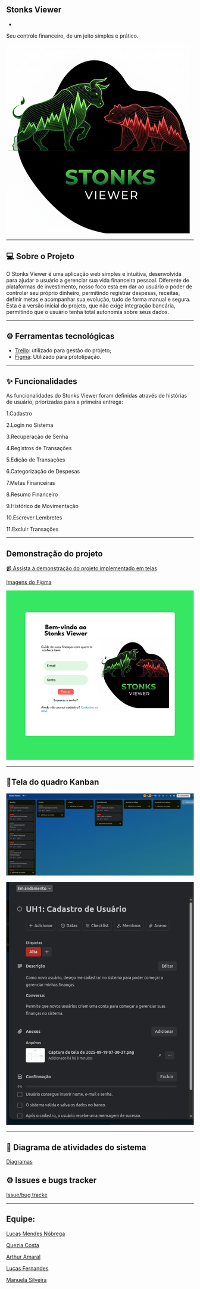 ## Stonks Viewer
-

Seu controle financeiro, de um jeito simples e prático.

![logo](docs/imagens/LogoStonks.png)

---

## 💻 Sobre o Projeto



O Stonks Viewer é uma aplicação web simples e intuitiva, desenvolvida para ajudar o usuário a gerenciar sua vida financeira pessoal. Diferente de plataformas de investimento, nosso foco está em dar ao usuário o poder de controlar seu próprio dinheiro, permitindo registrar despesas, receitas, definir metas e acompanhar sua evolução, tudo de forma manual e segura.
Esta é a versão inicial do projeto, que não exige integração bancária, permitindo que o usuário tenha total autonomia sobre seus dados.

---
## ⚙️ Ferramentas tecnológicas

* [Trello](https://trello.com/b/AJuZFnzE/stonks-viewer): utilizado para gestão do projeto;
* [Figma](https://www.figma.com/design/9BZfKjgWwtxJjx32A4Fvxc/Sem-t%C3%ADtulo?node-id=0-1&p=f&t=ynKXnpVYiLvqvtCk-0): Utilizado para prototipação.
  
---
## ✨ Funcionalidades

As funcionalidades do Stonks Viewer foram definidas através de histórias de usuário, priorizadas para a primeira entrega:


1.Cadastro

2.Login no Sistema

3.Recuperação de Senha

4.Registros de Transações

5.Edição de Transações

6.Categorização de Despesas

7.Metas Financeiras

8.Resumo Financeiro

9.Histórico de Movimentação

10.Escrever Lembretes

11.Excluir Transações

---

## Demonstração do projeto

[📹 Assista à demonstração do projeto implementado em telas](https://drive.google.com/drive/folders/132CkLo7S20QO9MzFHEMZ4lQgEQ6Jf3hd)

[Imagens do Figma](docs/imagensFigma/)

![Login](docs/imagensFigma/Frame1.png)

---

## 🔹Tela do quadro Kanban

![logo](docs/imagens/ImagemTrello2.png)

![logo](docs/imagens/ImagemUH.2.png)

---

## 🔗 Diagrama de atividades do sistema

[Diagramas](docs/imagens/Diagramas/)

## ⚙️ Issues e bugs tracker

[Issue/bug tracke](docs/imagens/TelaIssue.png)




---
Equipe:
-

[Lucas Mendes Nóbrega](https://github.com/LucasMN0)

[Quezia Costa](https://github.com/quezinhacosta)

[Arthur Amaral](https://github.com/ArthurAmaral02)

[Lucas Fernandes](https://github.com/Bye-bit)

[Manuela Silveira](https://github.com/ManuSilva12)
